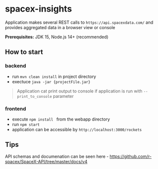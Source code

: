 # spacex-insights

Application makes several REST calls to ```https://api.spacexdata.com/``` and provides aggregated data in a browser view or console 

**Prerequisites:** JDK 15, Node.js 14+ (recommended)

## How to start

### backend
- run ```mvn clean install``` in project directory
- exectuce ```java -jar {projectFile.jar}```
>Application cat print output to console if application is run with ```--print_to_console``` parameter

### frontend

- execute ```npm install ``` from the webapp directory
- run ```npm start```
- application can be accessible by ```http://localhost:3000/rockets```

## Tips

API schemas and documenation can be seen here - https://github.com/r-spacex/SpaceX-API/tree/master/docs/v4